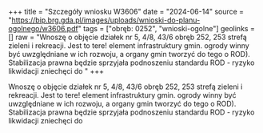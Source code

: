 +++
title = "Szczegóły wniosku W3606"
date = "2024-06-14"
source = "https://bip.brg.gda.pl/images/uploads/wnioski-do-planu-ogolnego/w3606.pdf"
tags = ["obręb: 0252", "wnioski-ogolne"]
geolinks = []
raw = "Wnoszę o objęcie działek nr 5, 4/8, 43/6 obręb 252, 253 strefą zieleni i rekreacji. Jest to tere! element infrastruktury gmin. ogrody winny być uwzględniane w ich rozwoju, a organy gmin tworzyć do tego o ROD). Stabilizacja prawna będzie sprzyjała podnoszeniu standardu ROD - ryzyko likwidacji zniechęci do "
+++

Wnoszę o objęcie działek nr 5, 4/8, 43/6 obręb 252, 253 strefą zieleni i rekreacji. Jest to tere!
element infrastruktury gmin. ogrody winny być uwzględniane w ich rozwoju, a organy gmin tworzyć do tego
o ROD). Stabilizacja prawna będzie sprzyjała podnoszeniu standardu ROD - ryzyko likwidacji zniechęci do



